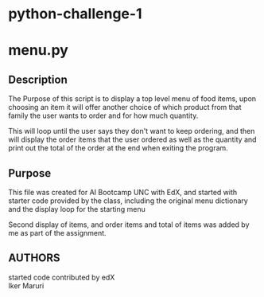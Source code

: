 # python-challenge-1

# menu.py 

## Description

 The Purpose of this script is to display a top level menu of food items,
 upon choosing an item it will offer another choice of which product from that 
 family the user wants to order and for how much quantity.

 This will loop until the user says they don't want to keep ordering, and then
 will display the order items that the user ordered as well as the quantity and
 print out the total of the order at the end when exiting the program.

## Purpose

 This file was created for AI Bootcamp UNC with EdX, and started with starter
 code provided by the class, including the original menu dictionary and the
 display loop for the starting menu

 Second display of items, and order items and total of items was added by me as
 part of the assignment.


## AUTHORS

started code contributed by edX
<br>
Iker Maruri